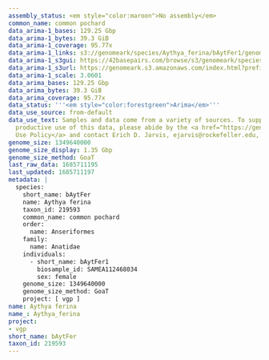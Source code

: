 ```yaml
---
assembly_status: <em style="color:maroon">No assembly</em>
common_name: common pochard
data_arima-1_bases: 129.25 Gbp
data_arima-1_bytes: 39.3 GiB
data_arima-1_coverage: 95.77x
data_arima-1_links: s3://genomeark/species/Aythya_ferina/bAytFer1/genomic_data/arima/<br>
data_arima-1_s3gui: https://42basepairs.com/browse/s3/genomeark/species/Aythya_ferina/bAytFer1/genomic_data/arima/
data_arima-1_s3url: https://genomeark.s3.amazonaws.com/index.html?prefix=species/Aythya_ferina/bAytFer1/genomic_data/arima/
data_arima-1_scale: 3.0601
data_arima_bases: 129.25 Gbp
data_arima_bytes: 39.3 GiB
data_arima_coverage: 95.77x
data_status: '''<em style="color:forestgreen">Arima</em>'''
data_use_source: from-default
data_use_text: Samples and data come from a variety of sources. To support fair and
  productive use of this data, please abide by the <a href="https://genome10k.soe.ucsc.edu/data-use-policies/">Data
  Use Policy</a> and contact Erich D. Jarvis, ejarvis@rockefeller.edu, with any questions.
genome_size: 1349640000
genome_size_display: 1.35 Gbp
genome_size_method: GoaT
last_raw_data: 1685711195
last_updated: 1685711197
metadata: |
  species:
    short_name: bAytFer
    name: Aythya ferina
    taxon_id: 219593
    common_name: common pochard
    order:
      name: Anseriformes
    family:
      name: Anatidae
    individuals:
      - short_name: bAytFer1
        biosample_id: SAMEA112468034
        sex: female
    genome_size: 1349640000
    genome_size_method: GoaT
    project: [ vgp ]
name: Aythya ferina
name_: Aythya_ferina
project:
- vgp
short_name: bAytFer
taxon_id: 219593
---
```

